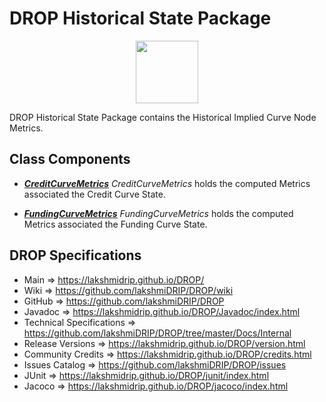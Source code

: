 # DROP Historical State Package

<p align="center"><img src="https://github.com/lakshmiDRIP/DROP/blob/master/DRIP_Logo.gif?raw=true" width="100"></p>

DROP Historical State Package contains the Historical Implied Curve Node Metrics.

## Class Components

 * [***CreditCurveMetrics***](https://github.com/lakshmiDRIP/DROP/tree/master/src/main/java/org/drip/historical/state/CreditCurveMetrics.java)
 <i>CreditCurveMetrics</i> holds the computed Metrics associated the Credit Curve State.

 * [***FundingCurveMetrics***](https://github.com/lakshmiDRIP/DROP/tree/master/src/main/java/org/drip/historical/state/FundingCurveMetrics.java)
 <i>FundingCurveMetrics</i> holds the computed Metrics associated the Funding Curve State.


## DROP Specifications

 * Main                     => https://lakshmidrip.github.io/DROP/
 * Wiki                     => https://github.com/lakshmiDRIP/DROP/wiki
 * GitHub                   => https://github.com/lakshmiDRIP/DROP
 * Javadoc                  => https://lakshmidrip.github.io/DROP/Javadoc/index.html
 * Technical Specifications => https://github.com/lakshmiDRIP/DROP/tree/master/Docs/Internal
 * Release Versions         => https://lakshmidrip.github.io/DROP/version.html
 * Community Credits        => https://lakshmidrip.github.io/DROP/credits.html
 * Issues Catalog           => https://github.com/lakshmiDRIP/DROP/issues
 * JUnit                    => https://lakshmidrip.github.io/DROP/junit/index.html
 * Jacoco                   => https://lakshmidrip.github.io/DROP/jacoco/index.html
